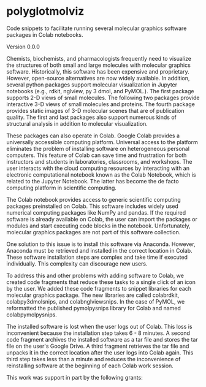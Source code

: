 # polyglotmolviz
Code snippets to facilitate running several molecular graphics software packages in Colab notebooks.

Version 0.0.0


Chemists, biochemists, and pharmacologists frequently need to visualize the structures of both small and large molecules with molecular graphics software. Historically, this software has been expensive and proprietary. 
However, open-source alternatives are now widely available. 
In addition, several python packages support molecular visualization in Jupyter notebooks (e.g., rdkit, nglview, py 3 dmol, and PyMOL.). 
The first package supports 2-D views of small molecules. 
The following two packages provide interactive 3-D views of small molecules and proteins. 
The fourth package provides static images of 3-D molecular scenes that are of publication quality.
The first and last packages also support numerous kinds of structural analysis in addition to molecular visualization.

These packages can also operate in Colab. 
Google Colab provides a universally accessible computing platform. 
Universal access to the platform eliminates the problem of installing software on heterogeneous personal computers. 
This feature of Colab can save time and frustration for both instructors and students in laboratories, classrooms, and workshops. 
The user interacts with the cloud computing resources by interacting with an electronic computational notebook known as the Colab Notebook, which is related to the Jupyter Notebook. 
The latter has become the de facto computing platform in scientific computing.

The Colab notebook provides access to generic scientific computing packages preinstalled on Colab. 
This software includes widely used numerical computing packages like NumPy and pandas. 
If the required software is already available on Colab, the user can import the packages or modules and start executing code blocks in the notebook. 
Unfortunately, molecular graphics packages are not part of this software collection.

One solution to this issue is to install this software via Anaconda. 
However, Anaconda must be retrieved and installed in the correct location in Colab. 
These software installation steps are complex and take time if executed individually. 
This complexity can discourage new users.

To address this and other problems with adding software to Colab, we created code fragments that reduce these tasks to a single click of an icon by the user. 
We added these code fragments to snippet libraries for each molecular graphics package. 
The new libraries are called colabrdkit, colabpy3dmolsnips, and colabnglviewsnips. 
In the case of PyMOL, we reformatted the published pymolpysnips library for Colab and named colabpymolpysnips.

The installed software is lost when the user logs out of Colab. 
This loss is inconvenient because the installation step takes 6 - 8 minutes. 
A second code fragment archives the installed software as a tar file and stores the tar file on the user's Google Drive. 
A third fragment retrieves the tar file and unpacks it in the correct location after the user logs into Colab again. 
This third step takes less than a minute and reduces the inconvenience of reinstalling software at the beginning of each Colab work session.


This work was support in part by the following grants:

